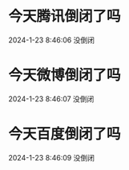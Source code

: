 # 今天腾讯倒闭了吗

2024-1-23 8:46:06 没倒闭

# 今天微博倒闭了吗

2024-1-23 8:46:07 没倒闭

# 今天百度倒闭了吗

2024-1-23 8:46:09 没倒闭

